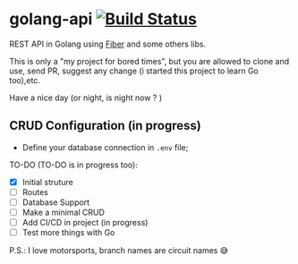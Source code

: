 # golang-api [![Build Status](https://travis-ci.com/brandomota/golang-api.svg?branch=master)](https://travis-ci.com/brandomota/golang-api)
REST API in Golang using [Fiber](https://github.com/gofiber/fiber) and some others libs.

This is only a "my project for bored times", but you are allowed to clone and use, send PR, suggest any change (i started this project to learn Go too),etc.

Have a nice day (or night, is night now ? )

## CRUD Configuration (in progress)
- Define your database connection in `.env` file;


TO-DO (TO-DO is in progress too):

- [x] Initial struture
- [ ] Routes
- [ ] Database Support
- [ ] Make a minimal CRUD
- [ ] Add CI/CD in project (in progress)
- [ ] Test more things with Go

P.S.: I love motorsports, branch names are circuit names :sweat_smile: